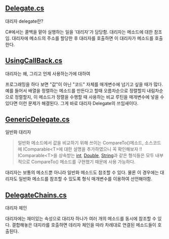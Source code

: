 ## [Delegate.cs](https://github.com/twozeronine/Csharp_Study/blob/main/Delegate_event/Delegate.cs)

대리자 delegate란?

C#에서는 콜백을 맡아 실행하는 일을 '대리자'가 담당함. 대리자는 메소드에 대한 참조임. 대리자에 메소드의 주소를 할당한 후 대리자를 호출하면 이 대리자가 메소드를 호출한다.

## [UsingCallBack.cs](https://github.com/twozeronine/Csharp_Study/blob/main/Delegate_event/UsingCallBack.cs)

대리자는 왜, 그리고 언제 사용하는가에 대하여

프로그래밍을 하다 보면 "값"이 아닌 "코드" 자체를 매개변수에 넘기고 싶을 때가 많다. 예를 들어서 배열을 정렬하는 메소드를 만든다고 할때 오름차순으로 정렬할지 내림차순으로 정렬할지, 이 메소드가 정렬을 수행할 때 사용하는 비교 루틴을 매개변수에 넣을 수 있다면 이런 문제가 해결된다. 그게 바로 대리자 Delegate의 쓰임새이다.

## [GenericDelegate.cs](https://github.com/twozeronine/Csharp_Study/blob/main/Delegate_event/GenericDelegate.cs)

일반화 대리자

> 일반화 메소드에서 값을 비교하기 위해 쓰이는 CompareTo()메소드, 소스코드에 IComparable\<T>에 대한 설명을 추가하였으니 꼭 확인해보자 !!  
> IComparable\<T>을 상속받는 [int](https://docs.microsoft.com/ko-kr/dotnet/api/system.int32?view=net-5.0), [Double](https://docs.microsoft.com/ko-kr/dotnet/api/system.double?view=net-5.0), [String](https://docs.microsoft.com/ko-kr/dotnet/api/system.string?view=net-5.0)과 같은 형식들은 모두 내부적으로 CompareTo() 메소드를 구현했기 때문에 사용 가능하다.

대리자는 보통의 메소드뿐 아니라 일반화 메소드도 참조할 수 있다. 물론 이 경우에는 대리자도 일반화 메소드를 참조할 수 있도록 형식 매개변수를 이용하여 선언해야함.

## [DelegateChains.cs](https://github.com/twozeronine/Csharp_Study/blob/main/Delegate_event/DelegateChains.cs)

대리자 체인

대리자에는 재미있는 속성으로 대리자 하나가 여러 개의 메소드를 동시에 참조할 수 있다. 결합해놓은 대지라를 호출하면 데리자 체인을 따라 차례대로 연결된 메소드들이 호출된다.
